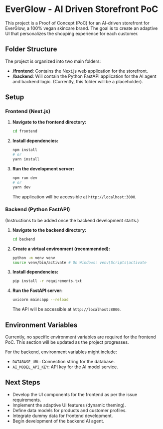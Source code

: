# EverGlow - AI Driven Storefront PoC

This project is a Proof of Concept (PoC) for an AI-driven storefront for EverGlow, a 100% vegan skincare brand. The goal is to create an adaptive UI that personalizes the shopping experience for each customer.

## Folder Structure

The project is organized into two main folders:

-   **/frontend**: Contains the Next.js web application for the storefront.
-   **/backend**: Will contain the Python FastAPI application for the AI agent and backend logic. (Currently, this folder will be a placeholder).

## Setup

### Frontend (Next.js)

1.  **Navigate to the frontend directory:**
    ```bash
    cd frontend
    ```
2.  **Install dependencies:**
    ```bash
    npm install
    # or
    yarn install
    ```
3.  **Run the development server:**
    ```bash
    npm run dev
    # or
    yarn dev
    ```
    The application will be accessible at `http://localhost:3000`.

### Backend (Python FastAPI)

(Instructions to be added once the backend development starts.)

1.  **Navigate to the backend directory:**
    ```bash
    cd backend
    ```
2.  **Create a virtual environment (recommended):**
    ```bash
    python -m venv venv
    source venv/bin/activate # On Windows: venv\Scripts\activate
    ```
3.  **Install dependencies:**
    ```bash
    pip install -r requirements.txt
    ```
4.  **Run the FastAPI server:**
    ```bash
    uvicorn main:app --reload
    ```
    The API will be accessible at `http://localhost:8000`.

## Environment Variables

Currently, no specific environment variables are required for the frontend PoC. This section will be updated as the project progresses.

For the backend, environment variables might include:
-   `DATABASE_URL`: Connection string for the database.
-   `AI_MODEL_API_KEY`: API key for the AI model service.

## Next Steps

-   Develop the UI components for the frontend as per the issue requirements.
-   Implement the adaptive UI features (dynamic theming).
-   Define data models for products and customer profiles.
-   Integrate dummy data for frontend development.
-   Begin development of the backend AI agent.

